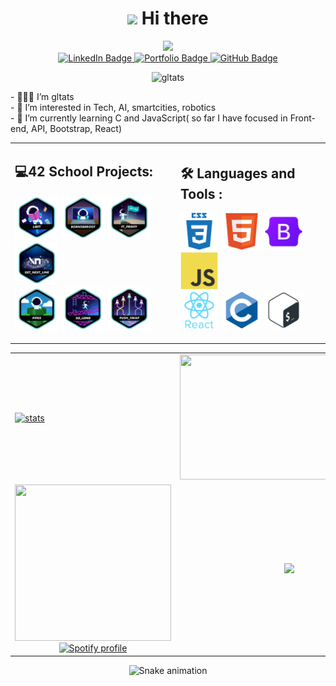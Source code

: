 <body oncontextmenu="return false">
  <h1 align="center">
  <img src="https://media.giphy.com/media/hvRJCLFzcasrR4ia7z/giphy.gif" width="30px"/>
  Hi there
</h1>

<div align="center">
      <img src="https://media.giphy.com/media/C4aIGJk8IIAzAWkiHS/giphy.gif" width="200"/>
</div>

<div id="badges" align="center">
  <a href="https://www.linkedin.com/in/tatiana-s-gomes-lima-1a952117a">
    <img src="https://img.shields.io/badge/LinkedIn-blue?style=for-the-badge&logo=linkedin&logoColor=white" alt="LinkedIn Badge"/>
  </a>
  <a href="https://gltats-portfolio.netlify.app/">
    <img src="https://img.shields.io/badge/-Gltats-ED10F5?style=for-the-badge" alt="Portfolio Badge"/>
  </a>
  <a href="https://github.com/gltats?tab=repositories">
  <img src="https://img.shields.io/badge/-Github-blueviolet?style=for-the-badge&logo=github&logoColor=white" alt="GitHub Badge"/>
  </a>
</div>
<div>
 <p align="center"> <img src="https://komarev.com/ghpvc/?username=gltats&label=Profile%20views&color=0e75b6&style=flat" alt="gltats" /> </p>
</div>

<p>
- 👩🏻‍💻 I’m gltats <br>
- 👀 I’m interested in Tech, AI, smartcities, robotics<br>
- 🌱 I’m currently learning C and JavaScript( so far I have focused in Front-end, API, Bootstrap, React)<br>
</p>

  
<table align="center">
  <tr>
    <td>
   <div>
      <h2> 💻42 School Projects:</h2>
      <p>
        <img src="https://github.com/mcombeau/mcombeau/blob/main/42_badges/libfte.png" alt="Libft" width="70" height="70"/>
        <img src="https://github.com/mcombeau/mcombeau/blob/main/42_badges/born2beroote.png" alt="Born2beRoot" width="70" height="70"/>
        <img src="https://github.com/mcombeau/mcombeau/blob/main/42_badges/ft_printfe.png" alt="Ft_printf" width="70" height="70"/>
        <img src="https://github.com/mcombeau/mcombeau/blob/main/42_badges/get_next_linee.png" alt="Get_next_line" width="70" height="70"/>
        <br>
        <img src="https://github.com/mcombeau/mcombeau/blob/main/42_badges/pipexe.png" alt="Pipex" width="70" height="70"/>
        <img src="https://github.com/mcombeau/mcombeau/blob/main/42_badges/so_longe.png" alt="So_long" width="70" height="70"/>
        <img src="https://github.com/mcombeau/mcombeau/blob/main/42_badges/push_swape.png" alt="Push_Swap" width="70" height="70"/>
      </p>
      </div>
    </td>
  <td>
    </td>
    <td>
    <div>
     <h2> 🛠️ Languages and Tools : </h2>
          <p>
            <img src="https://github.com/devicons/devicon/blob/master/icons/css3/css3-plain-wordmark.svg"  title="CSS3" alt="CSS" width="60" height="60"/>&nbsp;
            <img src="https://github.com/devicons/devicon/blob/master/icons/html5/html5-original.svg" title="HTML5" alt="HTML" width="60" height="60"/>&nbsp;
            <img src="https://github.com/devicons/devicon/blob/master/icons/bootstrap/bootstrap-original.svg" title="bootstrap" alt="bootstrap" width="60" height="60"/>&nbsp;
            <img src="https://github.com/devicons/devicon/blob/master/icons/javascript/javascript-original.svg" title="javascript" alt="javascript" width="60" height="60"/>&nbsp;
            <br>
            <img src="https://github.com/devicons/devicon/blob/master/icons/react/react-original-wordmark.svg" title="react" alt="react" width="60" height="60"/>&nbsp;
             <img src="https://github.com/devicons/devicon/blob/master/icons/c/c-original.svg" title="c" alt="c" width="60" height="60"/>&nbsp;
            <img src="https://github.com/devicons/devicon/blob/master/icons/bash/bash-original.svg" title="bash" alt="bash" width="60" height="60"/>&nbsp;
        </p>
      </div>
    </td>
  </tr>
</table>
  
<table  align="center">
  <tr>
    <td>
      <div>
        <a href= https://github.com/anuraghazra/github-readme-stats>
          <img src="https://github-readme-stats.vercel.app/api?username=gltats&show_icons=true&theme=radical" title="stats"/>
        </a>
        </div> 
    </td>
    <td>
      <div align="center">
          <img src="https://media.giphy.com/media/FcqKy4Kj7XOK0hCW4g/giphy.gif" width="350" height="200"/>
      </div>
    </td>
  </tr>
  <tr>
  </tr>
  <tr>
       <td>
       <div align="center">
     <img src="https://media.giphy.com/media/UQJ6622poOlVZ5XXGO/giphy.gif" width="250" height="250"/>    
<a href="https://spotify-github-profile.vercel.app/api/view?uid=1143483495&redirect=true">
  <img src="https://spotify-github-profile.vercel.app/api/view?uid=1143483495&cover_image=true&theme=compact&show_offline=false&background_color=813696" alt="Spotify profile" width="250" height="250">
</a>
</div>
       </td>  
    <td>
       <div align="center">
          <a href= https://github.com/anuraghazra/github-readme-stats>
            <img src="https://github-readme-stats.vercel.app/api/top-langs/?username=gltats" width="250"/>
          </a>
      </div>
    </td>  
  </tr>
</table>
<div align="center">
     <img src="https://github.com/thepiyushmalhotra/thepiyushmalhotra/blob/output/github-contribution-grid-snake.svg" alt="Snake animation" />
</div>
</body>








<!---
gltats/gltats is a ✨ special ✨ repository because its `README.md` (this file) appears on your GitHub profile.
You can click the Preview link to take a look at your changes.
--->
